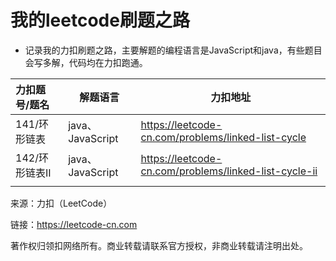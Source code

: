 # 我的leetcode刷题之路

* 记录我的力扣刷题之路，主要解题的编程语言是JavaScript和java，有些题目会写多解，代码均在力扣跑通。



| 力扣题号/题名  | 解题语言         | 力扣地址                                              |
| :------------- | ---------------- | ----------------------------------------------------- |
| 141/环形链表   | java、JavaScript | https://leetcode-cn.com/problems/linked-list-cycle    |
| 142/环形链表II | java、JavaScript | https://leetcode-cn.com/problems/linked-list-cycle-ii |
|                |                  |                                                       |









来源：力扣（LeetCode）

链接：https://leetcode-cn.com

著作权归领扣网络所有。商业转载请联系官方授权，非商业转载请注明出处。